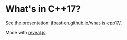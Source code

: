 # What's in C++17?

See the presentation: [jfbastien.github.io/what-is-cpp17/](https://jfbastien.github.io/what-is-cpp17).

Made with [reveal.js](https://github.com/hakimel/reveal.js/).
